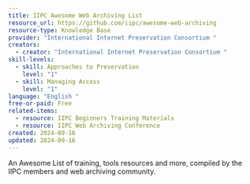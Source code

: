 ```yaml
---
title: IIPC Awesome Web Archiving List
resource_url: https://github.com/iipc/awesome-web-archiving
resource-type: Knowledge Base
provider: "International Internet Preservation Consortium "
creators:
  - creator: "International Internet Preservation Consortium "
skill-levels:
  - skill: Approaches to Preservation
    level: "1"
  - skill: Managing Access
    level: "1"
language: "English "
free-or-paid: Free
related-items:
  - resource: IIPC Beginners Training Materials
  - resource: IIPC Web Archiving Conference
created: 2024-09-16
updated: 2024-09-16
---
```

An Awesome List of training, tools resources and more, compiled by the IIPC members and web archiving community.
